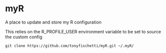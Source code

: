 myR
===

A place to update and store my R configuration

This relies on the R\_PROFILE\_USER environment variable to be set
to source the custom config

    git clone https://github.com/tonyfischetti/myR.git ~/.myR/
